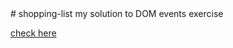 <!DOCTYPE>
<html>

<body>
# shopping-list
my solution to DOM events exercise
  
<a href="https://jaejun-park.github.io/shopping-list/.
">check here</a>
<body>
<html>
